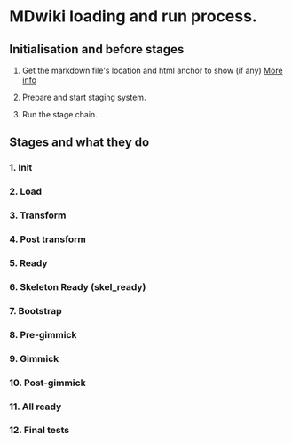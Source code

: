 # MDwiki loading and run process.

## Initialisation and before stages

1. Get the markdown file's location and html anchor to show (if any)
    [More info](http://dynalon.github.io/mdwiki/#!index.md#How_does_it_work?)
2. Prepare and start staging system.

3. Run the stage chain.

## Stages and what they do

### 1. Init

### 2. Load

### 3. Transform

### 4. Post transform

### 5. Ready

### 6. Skeleton Ready (skel_ready)

### 7. Bootstrap

### 8. Pre-gimmick

### 9. Gimmick

### 10. Post-gimmick

### 11. All ready

### 12. Final tests
